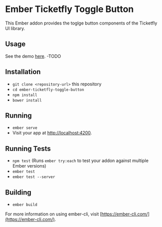 # Ember Ticketfly Toggle Button 

This Ember addon provides the toglge button components of the Ticketfly UI library.

## Usage

See the demo [here](#). -TODO

## Installation

* `git clone <repository-url>` this repository
* `cd ember-ticketfly-toggle-button`
* `npm install`
* `bower install`

## Running

* `ember serve`
* Visit your app at [http://localhost:4200](http://localhost:4200).

## Running Tests

* `npm test` (Runs `ember try:each` to test your addon against multiple Ember versions)
* `ember test`
* `ember test --server`

## Building

* `ember build`

For more information on using ember-cli, visit [https://ember-cli.com/](https://ember-cli.com/).
